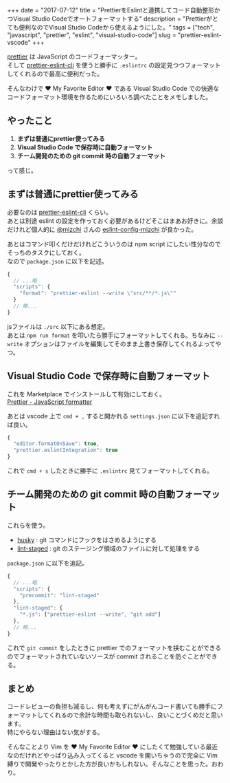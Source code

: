 +++
date        = "2017-07-12"
title       = "PrettierをEslintと連携してコード自動整形かつVisual Studio Codeでオートフォーマットする"
description = "Prettierがとても便利なのでVisual Studio Codeから使えるようにした。"
tags        = ["tech", "javascript", "prettier", "eslint", "visual-studio-code"]
slug        = "prettier-eslint-vscode"
+++

[prettier](https://github.com/prettier/prettier) は JavaScript のコードフォーマッター。  
そして [prettier-eslint-cli](https://github.com/prettier/prettier-eslint-cli) を使うと勝手に `.eslintrc` の設定見つつフォーマットしてくれるので最高に便利だった。

そんなわけで :heart: My Favorite Editor :heart: である Visual Studio Code での快適なコードフォーマット環境を作るためにいろいろ調べたことをメモしました。

## やったこと

1. **まずは普通にprettier使ってみる**
2. **Visual Studio Code で保存時に自動フォーマット**
3. **チーム開発のための git commit 時の自動フォーマット**

って感じ。

## まずは普通にprettier使ってみる

必要なのは [prettier-eslint-cli](https://github.com/prettier/prettier-eslint-cli) くらい。  
あとは別途 eslint の設定を作っておく必要があるけどそこはまあお好きに。余談だけれど個人的に [@mizchi](https://twitter.com/mizchi) さんの [eslint-config-mizchi](https://github.com/mizchi/eslint-config-mizchi) が良かった。

あとはコマンド叩くだけだけれどこういうのは npm script にしたい性分なのでそっちのタスクにしておく。  
なので `package.json` に以下を記述。

```js
{
  // ...略
  "scripts": {
    "format": "prettier-eslint --write \"src/**/*.js\""
  }
  // 略...
}
```

jsファイルは `./src` 以下にある想定。  
あとは `npm run format` を叩いたら勝手にフォーマットしてくれる。ちなみに `--write` オプションはファイルを編集してそのまま上書き保存してくれるよってやつ。

## Visual Studio Code で保存時に自動フォーマット

これを Marketplace でインストールして有効にしておく。  
[Prettier - JavaScript formatter](https://marketplace.visualstudio.com/items?itemName=esbenp.prettier-vscode)

あとは vscode 上で `cmd + ,` すると開かれる `settings.json` に以下を追記すれば良い。

```js
{
  "editor.formatOnSave": true,
  "prettier.eslintIntegration": true
}
```

これで `cmd + s` したときに勝手に `.eslintrc` 見てフォーマットしてくれる。

## チーム開発のための git commit 時の自動フォーマット

これらを使う。

* [husky](https://github.com/typicode/husky) : git コマンドにフックをはさめるようにする
* [lint-staged](https://github.com/okonet/lint-staged) : git のステージング領域のファイルに対して処理をする

`package.json` に以下を追記。

```js
{
  // ...略
  "scripts": {
    "precommit": "lint-staged"
  },
  "lint-staged": {
    "*.js": ["prettier-eslint --write", "git add"]
  },
  // 略...
}
```

これで `git commit` をしたときに prettier でのフォーマットを挟むことができるのでフォーマットされていないソースが commit されることを防ぐことができる。

## まとめ

コードレビューの負担も減るし、何も考えずにがんがんコード書いても勝手にフォーマットしてくれるので余計な時間も取られないし、良いことづくめだと思います。  
特にやらない理由はない気がする。

そんなことより Vim を :heart: My Favorite Editor :heart: にしたくて勉強している最近なのだけれどやっぱり込み入ってくると vscode を開いちゃうので完全に Vim 縛りで開発やったりとかした方が良いかもしれない。そんなことを思った。おわり。
